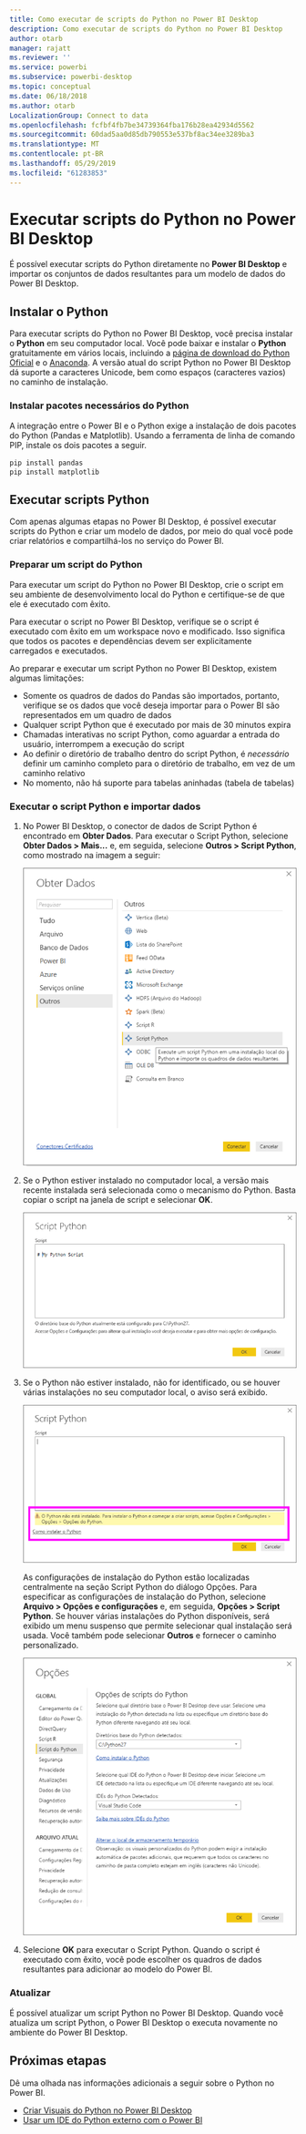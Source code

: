 ```yaml
---
title: Como executar de scripts do Python no Power BI Desktop
description: Como executar de scripts do Python no Power BI Desktop
author: otarb
manager: rajatt
ms.reviewer: ''
ms.service: powerbi
ms.subservice: powerbi-desktop
ms.topic: conceptual
ms.date: 06/18/2018
ms.author: otarb
LocalizationGroup: Connect to data
ms.openlocfilehash: fcfbf4fb7be34739364fba176b28ea42934d5562
ms.sourcegitcommit: 60dad5aa0d85db790553e537bf8ac34ee3289ba3
ms.translationtype: MT
ms.contentlocale: pt-BR
ms.lasthandoff: 05/29/2019
ms.locfileid: "61283853"
---
```

# <a name="run-python-scripts-in-power-bi-desktop"></a>Executar scripts do Python no Power BI Desktop
É possível executar scripts do Python diretamente no **Power BI Desktop** e importar os conjuntos de dados resultantes para um modelo de dados do Power BI Desktop.

## <a name="install-python"></a>Instalar o Python
Para executar scripts do Python no Power BI Desktop, você precisa instalar o **Python** em seu computador local. Você pode baixar e instalar o **Python** gratuitamente em vários locais, incluindo a [página de download do Python Oficial](https://www.python.org/) e o [Anaconda](https://anaconda.org/anaconda/python/). A versão atual do script Python no Power BI Desktop dá suporte a caracteres Unicode, bem como espaços (caracteres vazios) no caminho de instalação.

### <a name="install-required-python-packages"></a>Instalar pacotes necessários do Python
A integração entre o Power BI e o Python exige a instalação de dois pacotes do Python (Pandas e Matplotlib).  Usando a ferramenta de linha de comando PIP, instale os dois pacotes a seguir.

```
pip install pandas
pip install matplotlib
```

## <a name="run-python-scripts"></a>Executar scripts Python
Com apenas algumas etapas no Power BI Desktop, é possível executar scripts do Python e criar um modelo de dados, por meio do qual você pode criar relatórios e compartilhá-los no serviço do Power BI.

### <a name="prepare-a-python-script"></a>Preparar um script do Python
Para executar um script do Python no Power BI Desktop, crie o script em seu ambiente de desenvolvimento local do Python e certifique-se de que ele é executado com êxito.

Para executar o script no Power BI Desktop, verifique se o script é executado com êxito em um workspace novo e modificado. Isso significa que todos os pacotes e dependências devem ser explicitamente carregados e executados.

Ao preparar e executar um script Python no Power BI Desktop, existem algumas limitações:

* Somente os quadros de dados do Pandas são importados, portanto, verifique se os dados que você deseja importar para o Power BI são representados em um quadro de dados
* Qualquer script Python que é executado por mais de 30 minutos expira
* Chamadas interativas no script Python, como aguardar a entrada do usuário, interrompem a execução do script
* Ao definir o diretório de trabalho dentro do script Python, é *necessário* definir um caminho completo para o diretório de trabalho, em vez de um caminho relativo
* No momento, não há suporte para tabelas aninhadas (tabela de tabelas) 

### <a name="run-your-python-script-and-import-data"></a>Executar o script Python e importar dados
1. No Power BI Desktop, o conector de dados de Script Python é encontrado em **Obter Dados**. Para executar o Script Python, selecione **Obter Dados &gt; Mais...** e, em seguida, selecione **Outros &gt; Script Python**, como mostrado na imagem a seguir:
   
   ![](media/desktop-python-scripts/python-scripts-1.png)
2. Se o Python estiver instalado no computador local, a versão mais recente instalada será selecionada como o mecanismo do Python. Basta copiar o script na janela de script e selecionar **OK**.
   
   ![](media/desktop-python-scripts/python-scripts-2.png)
3. Se o Python não estiver instalado, não for identificado, ou se houver várias instalações no seu computador local, o aviso será exibido.
   
   ![](media/desktop-python-scripts/python-scripts-3.png)
   
   As configurações de instalação do Python estão localizadas centralmente na seção Script Python do diálogo Opções. Para especificar as configurações de instalação do Python, selecione **Arquivo > Opções e configurações** e, em seguida, **Opções > Script Python**. Se houver várias instalações do Python disponíveis, será exibido um menu suspenso que permite selecionar qual instalação será usada. Você também pode selecionar **Outros** e fornecer o caminho personalizado.
   
   ![](media/desktop-python-scripts/python-scripts-4.png)
4. Selecione **OK** para executar o Script Python. Quando o script é executado com êxito, você pode escolher os quadros de dados resultantes para adicionar ao modelo do Power BI.

### <a name="refresh"></a>Atualizar
É possível atualizar um script Python no Power BI Desktop. Quando você atualiza um script Python, o Power BI Desktop o executa novamente no ambiente do Power BI Desktop.

## <a name="next-steps"></a>Próximas etapas
Dê uma olhada nas informações adicionais a seguir sobre o Python no Power BI.

* [Criar Visuais do Python no Power BI Desktop](desktop-python-visuals.md)
* [Usar um IDE do Python externo com o Power BI](desktop-python-ide.md)
